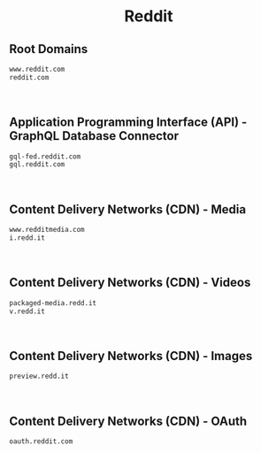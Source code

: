


<h1 align="center">Reddit</h1>  


## Root Domains


```html
www.reddit.com
reddit.com
```  

<br>

## Application Programming Interface (API) - GraphQL Database Connector


```html
gql-fed.reddit.com
gql.reddit.com
```  

<br>

## Content Delivery Networks (CDN) - Media


```html
www.redditmedia.com
i.redd.it
```  

<br>

## Content Delivery Networks (CDN) - Videos


```html
packaged-media.redd.it
v.redd.it
```  

<br>

## Content Delivery Networks (CDN) - Images


```html
preview.redd.it
```  

<br>

## Content Delivery Networks (CDN) - OAuth


```html
oauth.reddit.com
```  

<br>
